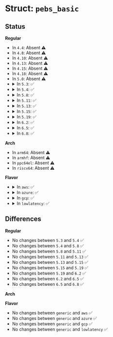 # Struct: <code>pebs_basic</code>

## Status
<b>Regular</b>
<ul>
<li>
In <code>4.4</code>: Absent ⚠️
</li>
<li>
In <code>4.8</code>: Absent ⚠️
</li>
<li>
In <code>4.10</code>: Absent ⚠️
</li>
<li>
In <code>4.13</code>: Absent ⚠️
</li>
<li>
In <code>4.15</code>: Absent ⚠️
</li>
<li>
In <code>4.18</code>: Absent ⚠️
</li>
<li>
In <code>5.0</code>: Absent ⚠️
</li>
<li>
<details>
<summary>In <code>5.3</code>: ✅</summary>

```c
struct pebs_basic {
    u64 format_size;
    u64 ip;
    u64 applicable_counters;
    u64 tsc;
};
```
</details>
</li>
<li>
<details>
<summary>In <code>5.4</code>: ✅</summary>

```c
struct pebs_basic {
    u64 format_size;
    u64 ip;
    u64 applicable_counters;
    u64 tsc;
};
```
</details>
</li>
<li>
<details>
<summary>In <code>5.8</code>: ✅</summary>

```c
struct pebs_basic {
    u64 format_size;
    u64 ip;
    u64 applicable_counters;
    u64 tsc;
};
```
</details>
</li>
<li>
<details>
<summary>In <code>5.11</code>: ✅</summary>

```c
struct pebs_basic {
    u64 format_size;
    u64 ip;
    u64 applicable_counters;
    u64 tsc;
};
```
</details>
</li>
<li>
<details>
<summary>In <code>5.13</code>: ✅</summary>

```c
struct pebs_basic {
    u64 format_size;
    u64 ip;
    u64 applicable_counters;
    u64 tsc;
};
```
</details>
</li>
<li>
<details>
<summary>In <code>5.15</code>: ✅</summary>

```c
struct pebs_basic {
    u64 format_size;
    u64 ip;
    u64 applicable_counters;
    u64 tsc;
};
```
</details>
</li>
<li>
<details>
<summary>In <code>5.19</code>: ✅</summary>

```c
struct pebs_basic {
    u64 format_size;
    u64 ip;
    u64 applicable_counters;
    u64 tsc;
};
```
</details>
</li>
<li>
<details>
<summary>In <code>6.2</code>: ✅</summary>

```c
struct pebs_basic {
    u64 format_size;
    u64 ip;
    u64 applicable_counters;
    u64 tsc;
};
```
</details>
</li>
<li>
<details>
<summary>In <code>6.5</code>: ✅</summary>

```c
struct pebs_basic {
    u64 format_size;
    u64 ip;
    u64 applicable_counters;
    u64 tsc;
};
```
</details>
</li>
<li>
<details>
<summary>In <code>6.8</code>: ✅</summary>

```c
struct pebs_basic {
    u64 format_size;
    u64 ip;
    u64 applicable_counters;
    u64 tsc;
};
```
</details>
</li>
</ul>
<b>Arch</b>
<ul>
<li>
In <code>arm64</code>: Absent ⚠️
</li>
<li>
In <code>armhf</code>: Absent ⚠️
</li>
<li>
In <code>ppc64el</code>: Absent ⚠️
</li>
<li>
In <code>riscv64</code>: Absent ⚠️
</li>
</ul>
<b>Flavor</b>
<ul>
<li>
<details>
<summary>In <code>aws</code>: ✅</summary>

```c
struct pebs_basic {
    u64 format_size;
    u64 ip;
    u64 applicable_counters;
    u64 tsc;
};
```
</details>
</li>
<li>
<details>
<summary>In <code>azure</code>: ✅</summary>

```c
struct pebs_basic {
    u64 format_size;
    u64 ip;
    u64 applicable_counters;
    u64 tsc;
};
```
</details>
</li>
<li>
<details>
<summary>In <code>gcp</code>: ✅</summary>

```c
struct pebs_basic {
    u64 format_size;
    u64 ip;
    u64 applicable_counters;
    u64 tsc;
};
```
</details>
</li>
<li>
<details>
<summary>In <code>lowlatency</code>: ✅</summary>

```c
struct pebs_basic {
    u64 format_size;
    u64 ip;
    u64 applicable_counters;
    u64 tsc;
};
```
</details>
</li>
</ul>

## Differences
<b>Regular</b>
<ul>
<li>
No changes between <code>5.3</code> and <code>5.4</code> ✅
</li>
<li>
No changes between <code>5.4</code> and <code>5.8</code> ✅
</li>
<li>
No changes between <code>5.8</code> and <code>5.11</code> ✅
</li>
<li>
No changes between <code>5.11</code> and <code>5.13</code> ✅
</li>
<li>
No changes between <code>5.13</code> and <code>5.15</code> ✅
</li>
<li>
No changes between <code>5.15</code> and <code>5.19</code> ✅
</li>
<li>
No changes between <code>5.19</code> and <code>6.2</code> ✅
</li>
<li>
No changes between <code>6.2</code> and <code>6.5</code> ✅
</li>
<li>
No changes between <code>6.5</code> and <code>6.8</code> ✅
</li>
</ul>
<b>Arch</b>
<ul>
</ul>
<b>Flavor</b>
<ul>
<li>
No changes between <code>generic</code> and <code>aws</code> ✅
</li>
<li>
No changes between <code>generic</code> and <code>azure</code> ✅
</li>
<li>
No changes between <code>generic</code> and <code>gcp</code> ✅
</li>
<li>
No changes between <code>generic</code> and <code>lowlatency</code> ✅
</li>
</ul>
